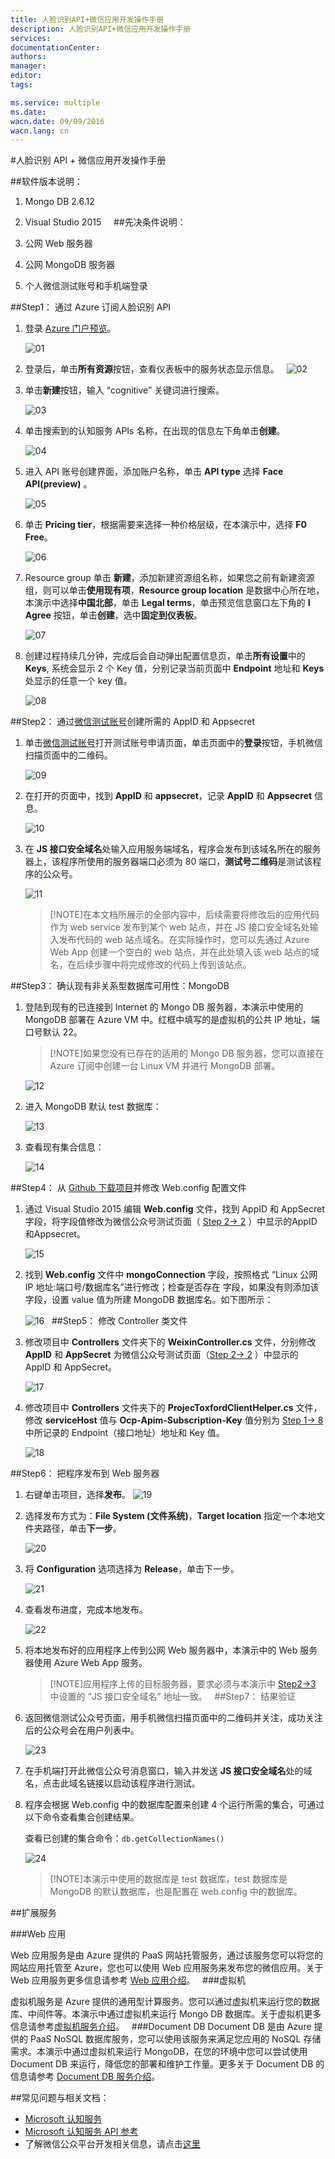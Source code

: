 ```yaml
---
title: 人脸识别API+微信应用开发操作手册
description: 人脸识别API+微信应用开发操作手册
services: 
documentationCenter: 
authors: 
manager: 
editor: 
tags: 

ms.service: multiple
ms.date: 
wacn.date: 09/09/2016
wacn.lang: cn
---
```


#人脸识别 API + 微信应用开发操作手册

##软件版本说明：
1. Mongo DB 2.6.12
2. Visual Studio 2015
 
 
##先决条件说明：

1. 公网 Web 服务器
2. 公网 MongoDB 服务器
3. 个人微信测试账号和手机端登录

##Step1： 通过 Azure 订阅人脸识别 API

1. 登录 [Azure 门户预览](https://portal.azure.cn/)。

    ![01](./media/azure-cognitive-services-face-api-wechat-app/01.png)
    
2. 登录后，单击**所有资源**按钮，查看仪表板中的服务状态显示信息。
     
    ![02](./media/azure-cognitive-services-face-api-wechat-app/02.png)
    
3. 单击**新建**按钮，输入 “cognitive” 关键词进行搜索。

    ![03](./media/azure-cognitive-services-face-api-wechat-app/03.png)
    
4. 单击搜索到的认知服务 APIs 名称，在出现的信息左下角单击**创建**。

    ![04](./media/azure-cognitive-services-face-api-wechat-app/04.png)
    
5. 进入 API 账号创建界面，添加账户名称，单击 **API type** 选择 **Face API(preview)** 。

    ![05](./media/azure-cognitive-services-face-api-wechat-app/05.png)
    
6. 单击 **Pricing tier**，根据需要来选择一种价格层级，在本演示中，选择 **F0 Free**。

    ![06](./media/azure-cognitive-services-face-api-wechat-app/06.png)
    
7. Resource group 单击 **新建**，添加新建资源组名称，如果您之前有新建资源组，则可以单击**使用现有项**，**Resource group location** 是数据中心所在地，本演示中选择**中国北部**，单击 **Legal terms**，单击预览信息窗口左下角的 **I Agree** 按钮，单击**创建**，选中**固定到仪表板**。

    ![07](./media/azure-cognitive-services-face-api-wechat-app/07.png)
    
8. <a name="step1-8"></a>创建过程持续几分钟，完成后会自动弹出配置信息页，单击**所有设置**中的 **Keys**, 系统会显示 2 个 Key 值，分别记录当前页面中  **Endpoint** 地址和 **Keys** 处显示的任意一个 key 值。

    ![08](./media/azure-cognitive-services-face-api-wechat-app/08.png)
    
##Step2： 通过[微信测试账号](http://mp.weixin.qq.com/debug/cgi-bin/sandboxinfo?action=showinfo&t=sandbox/index)创建所需的 AppID 和 Appsecret

1. 单击[微信测试账号](http://mp.weixin.qq.com/debug/cgi-bin/sandboxinfo?action=showinfo&t=sandbox/index)打开测试账号申请页面，单击页面中的**登录**按钮，手机微信扫描页面中的二维码。

    ![09](./media/azure-cognitive-services-face-api-wechat-app/09.png)
    
2. <a name="step2-2"></a>在打开的页面中，找到 **AppID** 和 **appsecret**，记录 **AppID** 和 **Appsecret** 信息。

    ![10](./media/azure-cognitive-services-face-api-wechat-app/10.png)
     
3. <a name="step2-3"></a>在 **JS 接口安全域名**处输入应用服务端域名，程序会发布到该域名所在的服务器上，该程序所使用的服务器端口必须为 80 端口，**测试号二维码**是测试该程序的公众号。

    ![11](./media/azure-cognitive-services-face-api-wechat-app/11.png)
    
    >[!NOTE]在本文档所展示的全部内容中，后续需要将修改后的应用代码作为 web service 发布到某个 web 站点，并在 JS 接口安全域名处输入发布代码的 web 站点域名。在实际操作时，您可以先通过 Azure Web App 创建一个空白的 web 站点，并在此处填入该 web 站点的域名，在后续步骤中将完成修改的代码上传到该站点。
    
##Step3： 确认现有非关系型数据库可用性：MongoDB

1. 登陆到现有的已连接到 Internet 的 Mongo DB 服务器，本演示中使用的 MongoDB 部署在 Azure VM 中。红框中填写的是虚拟机的公共 IP 地址，端口号默认 22。

    >[!NOTE]如果您没有已存在的适用的 Mongo DB 服务器，您可以直接在 Azure 订阅中创建一台 Linux VM 并进行 MongoDB 部署。

    ![12](./media/azure-cognitive-services-face-api-wechat-app/12.png)
    
2. 进入 MongoDB 默认 test 数据库：

    ![13](./media/azure-cognitive-services-face-api-wechat-app/13.png)
    
3. 查看现有集合信息：

    ![14](./media/azure-cognitive-services-face-api-wechat-app/14.png)
    
##Step4： 从 [Github 下载项目](https://github.com/MSAICognitiveServices/FaceWechat)并修改 Web.config 配置文件

1. 通过 Visual Studio 2015 编辑 **Web.config** 文件，找到 AppID 和 AppSecret 字段，将字段值修改为微信公众号测试页面（ [Step 2-> 2](#step2-2) ）中显示的AppID和Appsecret。

    ![15](./media/azure-cognitive-services-face-api-wechat-app/15.png)
    
2. 找到 **Web.config** 文件中 **mongoConnection** 字段，按照格式 “Linux 公网 IP 地址:端口号/数据库名”进行修改；检查是否存在 **<add key=”mongoDb”>** 字段，如果没有则添加该字段，设置 value 值为所建 MongoDB 数据库名。如下图所示：

    ![16](./media/azure-cognitive-services-face-api-wechat-app/16.png)
     
##Step5： 修改 Controller 类文件

1. 修改项目中 **Controllers** 文件夹下的 **WeixinController.cs** 文件，分别修改 **AppID** 和 **AppSecret** 为微信公众号测试页面（[Step 2-> 2](#step2-2) ）中显示的 AppID 和 AppSecret。

    ![17](./media/azure-cognitive-services-face-api-wechat-app/17.png)
    
2. 修改项目中 **Controllers** 文件夹下的 **ProjecToxfordClientHelper.cs** 文件，修改 **serviceHost** 值与 **Ocp-Apim-Subscription-Key** 值分别为  [Step 1-> 8](#step1-8) 中所记录的 Endpoint（接口地址）地址和 Key 值。

    ![18](./media/azure-cognitive-services-face-api-wechat-app/18.png)
    
##Step6： 把程序发布到 Web 服务器

1. 右键单击项目，选择**发布**。
    ![19](./media/azure-cognitive-services-face-api-wechat-app/19.png)
    
2. 选择发布方式为：**File System (文件系统)**，**Target location** 指定一个本地文件夹路径，单击**下一步**。

    ![20](./media/azure-cognitive-services-face-api-wechat-app/20.png)
    
3. 将 **Configuration** 选项选择为 **Release**，单击下一步。

    ![21](./media/azure-cognitive-services-face-api-wechat-app/21.png)
    
4. 查看发布进度，完成本地发布。

    ![22](./media/azure-cognitive-services-face-api-wechat-app/22.png)
     
5. 将本地发布好的应用程序上传到公网 Web 服务器中，本演示中的 Web 服务器使用 Azure Web App 服务。

    >[!NOTE]应用程序上传的目标服务器，要求必须与本演示中 [Step2->3](#step2-3) 中设置的 “JS 接口安全域名” 地址一致。
     
##Step7： 结果验证

1. 返回微信测试公众号页面，用手机微信扫描页面中的二维码并关注，成功关注后的公众号会在用户列表中。

    ![23](./media/azure-cognitive-services-face-api-wechat-app/23.png)
    
2. 在手机端打开此微信公众号消息窗口，输入并发送 **JS 接口安全域名**处的域名，点击此域名链接以启动该程序进行测试。

3. 程序会根据 Web.config 中的数据库配置来创建 4 个运行所需的集合，可通过以下命令查看集合创建结果。
    
    查看已创建的集合命令：`db.getCollectionNames()`
    
    ![24](./media/azure-cognitive-services-face-api-wechat-app/24.png)	

    >[!NOTE]本演示中使用的数据库是 test 数据库，test 数据库是 MongoDB 的默认数据库，也是配置在 web.config 中的数据库。

##扩展服务

###Web 应用
    
Web 应用服务是由 Azure 提供的 PaaS 网站托管服务，通过该服务您可以将您的网站应用托管至 Azure，您也可以使用 Web 应用服务来发布您的微信应用。关于 Web 应用服务更多信息请参考 [Web 应用介绍](https://www.azure.cn/home/features/web-site/)。
 
###虚拟机

虚拟机服务是 Azure 提供的通用型计算服务。您可以通过虚拟机来运行您的数据库、中间件等。本演示中通过虚拟机来运行 Mongo DB 数据库。关于虚拟机更多信息请参考[虚拟机服务介绍](https://www.azure.cn/home/features/virtual-machines/)。
 
###Document DB
Document DB 是由 Azure 提供的 PaaS NoSQL 数据库服务，您可以使用该服务来满足您应用的 NoSQL 存储需求。本演示中通过虚拟机来运行 MongoDB，在您的环境中您可以尝试使用 Document DB 来运行，降低您的部署和维护工作量。更多关于 Document DB 的信息请参考 [Document DB 服务介绍](https://www.azure.cn/home/features/documentdb/)。

##常见问题与相关文档：

- [Microsoft 认知服务](https://www.azure.cn/cognitive-services/zh-cn/face-api)
- [Microsoft 认知服务 API 参考](https://dev.cognitive.azure.cn/docs/services/563879b61984550e40cbbe8d/)
- 了解微信公众平台开发相关信息，请点击[这里](https://mp.weixin.qq.com/wiki/home/index.html)


